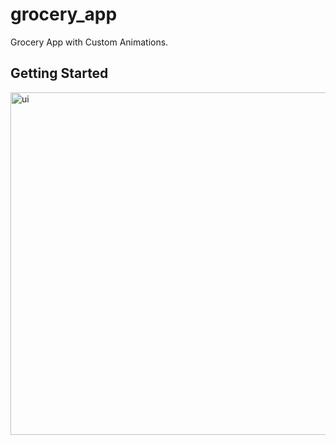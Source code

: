 # grocery_app

Grocery App with Custom Animations.

## Getting Started

<img width="548" alt="ui" src="https://github.com/user-attachments/assets/b8c251e1-85d6-4d7b-9ad1-4596c51dcdca">
